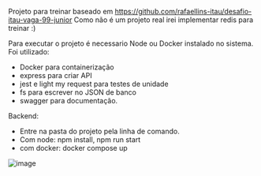 Projeto para treinar baseado em https://github.com/rafaellins-itau/desafio-itau-vaga-99-junior
Como não é um projeto real irei implementar redis para treinar :)

Para executar o projeto é necessario Node ou Docker instalado no sistema.
Foi utilizado: 
- Docker para containerização
- express para criar API
- jest e light my request para testes de unidade
- fs para escrever no JSON de banco
- swagger para documentação.

Backend:
  - Entre na pasta do projeto pela linha de comando.
  - Com node: npm install, npm run start
  - com docker: docker compose up

![image](https://github.com/user-attachments/assets/934f7855-464f-48d3-ae22-635b611e72ad)
